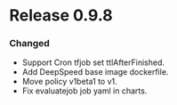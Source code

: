 # Release 0.9.8

### Changed

- Support Cron tfjob set ttlAfterFinished.
- Add DeepSpeed base image dockerfile.
- Move policy v1beta1 to v1.
- Fix evaluatejob job yaml in charts.